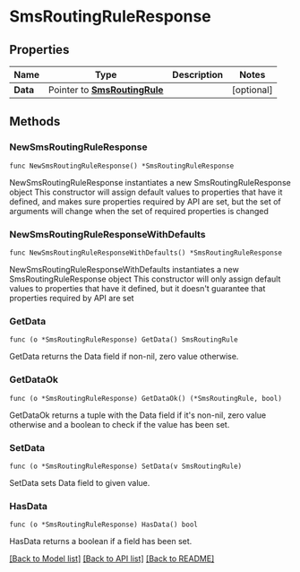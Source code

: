 # SmsRoutingRuleResponse

## Properties

Name | Type | Description | Notes
------------ | ------------- | ------------- | -------------
**Data** | Pointer to [**SmsRoutingRule**](SmsRoutingRule.md) |  | [optional] 

## Methods

### NewSmsRoutingRuleResponse

`func NewSmsRoutingRuleResponse() *SmsRoutingRuleResponse`

NewSmsRoutingRuleResponse instantiates a new SmsRoutingRuleResponse object
This constructor will assign default values to properties that have it defined,
and makes sure properties required by API are set, but the set of arguments
will change when the set of required properties is changed

### NewSmsRoutingRuleResponseWithDefaults

`func NewSmsRoutingRuleResponseWithDefaults() *SmsRoutingRuleResponse`

NewSmsRoutingRuleResponseWithDefaults instantiates a new SmsRoutingRuleResponse object
This constructor will only assign default values to properties that have it defined,
but it doesn't guarantee that properties required by API are set

### GetData

`func (o *SmsRoutingRuleResponse) GetData() SmsRoutingRule`

GetData returns the Data field if non-nil, zero value otherwise.

### GetDataOk

`func (o *SmsRoutingRuleResponse) GetDataOk() (*SmsRoutingRule, bool)`

GetDataOk returns a tuple with the Data field if it's non-nil, zero value otherwise
and a boolean to check if the value has been set.

### SetData

`func (o *SmsRoutingRuleResponse) SetData(v SmsRoutingRule)`

SetData sets Data field to given value.

### HasData

`func (o *SmsRoutingRuleResponse) HasData() bool`

HasData returns a boolean if a field has been set.


[[Back to Model list]](../README.md#documentation-for-models) [[Back to API list]](../README.md#documentation-for-api-endpoints) [[Back to README]](../README.md)


